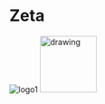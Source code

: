 # Zeta

![logo1](https://user-images.githubusercontent.com/71786791/151467472-0b6e3a6c-15a0-48f7-a350-b5b45473ecfb.png)
<img src="https://user-images.githubusercontent.com/71786791/151467472-0b6e3a6c-15a0-48f7-a350-b5b45473ecfb.png" alt="drawing" width="100"/>
